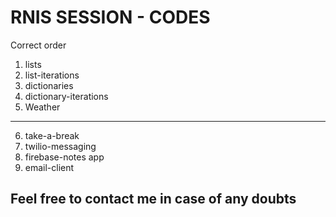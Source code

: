 # RNIS SESSION - CODES

Correct order 

1. lists
2. list-iterations
3. dictionaries
4. dictionary-iterations
5. Weather

--------------------------

6. take-a-break 
7. twilio-messaging
8. firebase-notes app
9. email-client

## Feel free to contact me in case of any doubts
